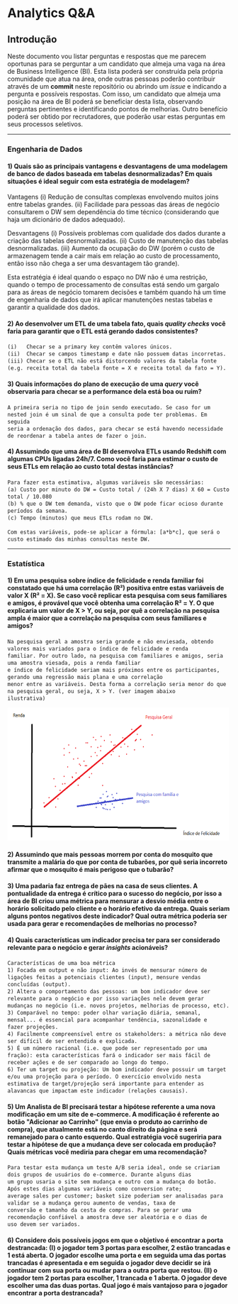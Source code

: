 # Analytics Q&A

## Introdução

Neste documento vou listar perguntas e respostas que me parecem oportunas para se
perguntar a um candidato que almeja uma vaga na área de Business Intelligence (BI).
Esta lista poderá ser construída pela própria comunidade que atua na área,
onde outras pessoas poderão contribuir através de um **commit** neste repositório ou
abrindo um *issue* e indicando a pergunta e possíveis respostas. Com isso, um candidato que
almeja uma posição na área de BI poderá se beneficiar desta lista, observando
perguntas pertinentes e identificando pontos de melhorias. Outro benefício poderá ser
obtido por recrutadores, que poderão usar estas perguntas em seus processos seletivos.

--------------------------------------------------------------------------------------------

### Engenharia de Dados

#### 1) Quais são as principais vantagens e desvantagens de uma modelagem de banco de dados baseada em tabelas desnormalizadas? Em quais situações é ideal seguir com esta estratégia de modelagem?

Vantagens
(i)   Redução de consultas complexas envolvendo muitos joins entre tabelas grandes.
(ii)  Facilidade para pessoas das áreas de negócio consultarem o DW sem dependência do time técnico (considerando que haja um dicionário de dados adequado).

Desvantagens
(i)   Possíveis problemas com qualidade dos dados durante a criação das tabelas desnormalizadas.
(ii)  Custo de manutenção das tabelas desnormalizadas.
(iii) Aumento da ocupação do DW (porém o custo de armazenagem tende a cair mais em relação ao custo de processamento, então isso não chega a ser uma desvantagem tão grande).

Esta estratégia é ideal quando o espaço no DW não é uma restrição, quando o tempo de processamento de consultas está sendo um gargalo para as áreas de negócio tomarem decisões e também quando há um time de engenharia de dados que irá aplicar manutenções nestas tabelas e garantir a qualidade dos dados.

#### 2) Ao desenvolver um ETL de uma tabela fato, quais *quality checks* você faria para garantir que o ETL está gerando dados consistentes?

```
(i)   Checar se a primary key contêm valores únicos.
(ii)  Checar se campos timestamp e date não possuem datas incorretas.
(iii) Checar se o ETL não está distorcendo valores da tabela fonte (e.g. receita total da tabela fonte = X e receita total da fato = Y).
```

#### 3) Quais informações do plano de execução de uma *query* você observaria para checar se a performance dela está boa ou ruim?

```
A primeira seria no tipo de join sendo executado. Se caso for um nested join é um sinal de que a consulta pode ter problemas. Em seguida
seria a ordenação dos dados, para checar se está havendo necessidade de reordenar a tabela antes de fazer o join.
```

#### 4) Assumindo que uma área de BI desenvolva ETLs usando Redshift com algumas CPUs ligadas 24h/7. Como você faria para estimar o custo de seus ETLs em relação ao custo total destas instâncias?

```
Para fazer esta estimativa, algumas variáveis são necessárias:
(a) Custo por minuto do DW = Custo total / (24h X 7 dias) X 60 = Custo total / 10.080
(b) % que o DW tem demanda, visto que o DW pode ficar ocioso durante períodos da semana.
(c) Tempo (minutos) que meus ETLs rodam no DW.

Com estas variáveis, pode-se aplicar a fórmula: [a*b*c], que será o custo estimado das minhas consultas neste DW.
```

--------------------------------------------------------------------------------------------

### Estatística

#### 1) Em uma pesquisa sobre índice de felicidade e renda familiar foi constatado que há uma correlação (R²) positiva entre estas variáveis de valor X (R² = X). Se caso você replicar esta pesquisa com seus familiares e amigos, é provável que você obtenha uma correlação R² = Y. O que explicaria um valor de X > Y, ou seja, por quê a correlação na pesquisa ampla é maior que a correlação na pesquisa com seus familiares e amigos?

```
Na pesquisa geral a amostra seria grande e não enviesada, obtendo valores mais variados para o índice de felicidade e renda
familiar. Por outro lado, na pesquisa com familiares e amigos, seria uma amostra viesada, pois a renda familiar
e índice de felicidade seriam mais próximos entre os participantes, gerando uma regressão mais plana e uma correlação
menor entre as variáveis. Desta forma a correlação seria menor do que na pesquisa geral, ou seja, X > Y. (ver imagem abaixo
ilustrativa)
```

<img src="https://github.com/FranciscoPiccolo/franciscopiccolo.github.io/blob/master/Code%20Repository/03.analytics_qa_20211213/images/image_1.1.png" width="500" height="300" />

#### 2) Assumindo que mais pessoas morrem por conta do mosquito que transmite a malária do que por conta de tubarões, por quê seria incorreto afirmar que o mosquito é mais perigoso que o tubarão?

#### 3) Uma padaria faz entrega de pães na casa de seus clientes. A pontualidade da entrega é crítico para o sucesso do negócio, por isso a área de BI criou uma métrica para mensurar a desvio média entre o horário solicitado pelo cliente e o horário efetivo da entrega. Quais seriam alguns pontos negativos deste indicador? Qual outra métrica poderia ser usada para gerar e recomendações de melhorias no processo?

#### 4) Quais características um indicador precisa ter para ser considerado relevante para o negócio e gerar *insights* acionáveis?

```
Características de uma boa métrica
1) Focada em output e não input: Ao invés de mensurar número de ligações feitas a potenciais clientes (input), mensure vendas
concluídas (output).
2) Altera o comportamento das pessoas: um bom indicador deve ser relevante para o negócio e por isso variações nele devem gerar
mudanças no negócio (i.e. novos projetos, melhorias de processo, etc).
3) Comparável no tempo: poder olhar variação diária, semanal, mensal... é essencial para acompanhar tendência, sazonalidade e
fazer projeções.
4) Facilmente compreensível entre os stakeholders: a métrica não deve ser difícil de ser entendida e explicada.
5) É um número racional (i.e. que pode ser representado por uma fração): esta características fará o indicador ser mais fácil de
receber ações e de ser comparado ao longo do tempo.
6) Ter um target ou projeção: Um bom indicador deve possuir um target e/ou uma projeção para o período. O exercício envolvido nesta
estimativa de target/projeção será importante para entender as alavancas que impactam este indicador (relações causais).
```

#### 5) Um Analista de BI precisará testar a hipótese referente a uma nova modificação em um site de e-commerce. A modificação é referente ao botão "Adicionar ao Carrinho" (que envia o produto ao carrinho de compra), que atualmente está no canto direito da página e será remanejado para o canto esquerdo. Qual estratégia você sugeriria para testar a hipótese de que a mudança deve ser colocada em produção? Quais métricas você mediria para chegar em uma recomendação?

```
Para testar esta mudança um teste A/B seria ideal, onde se criariam dois grupos de usuários do e-commerce. Durante alguns dias
um grupo usaria o site sem mudança e outro com a mudança do botão. Após estes dias algumas variáveis como conversion rate;
average sales per customer; basket size poderiam ser analisadas para validar se a mudança gerou aumento de vendas, taxa de
conversão e tamanho da cesta de compras. Para se gerar uma recomendação confiável a amostra deve ser aleatória e o dias de
uso devem ser variados.
```

#### 6) Considere dois possíveis jogos em que o objetivo é encontrar a porta destrancada: (I) o jogador tem 3 portas para escolher, 2 estão trancadas e 1 está aberta. O jogador escolhe uma porta e em seguida uma das portas trancadas é apresentada e em seguida o jogador deve decidir se irá continuar com sua porta ou mudar para a outra porta que restou. (II) o jogador tem 2 portas para escolher, 1 trancada e 1 aberta. O jogador deve escolher uma das duas portas. Qual jogo é mais vantajoso para o jogador encontrar a porta destrancada?
